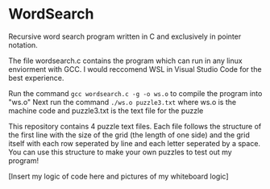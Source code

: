 # WordSearch
Recursive word search program written in C and exclusively in pointer notation.

The file wordsearch.c contains the program which can run in any linux enviorment with GCC. I would reccomend WSL in Visual Studio Code for the best experience.

Run the command `gcc wordsearch.c -g -o ws.o` to compile the program into "ws.o"
Next run the command `./ws.o puzzle3.txt` where ws.o is the machine code and puzzle3.txt is the text file for the puzzle

This repository contains 4 puzzle text files. Each file follows the structure of the first line with the size of the grid (the length of one side) and the grid itself with each row seperated by line and each letter seperated by a space. 
You can use this structure to make your own puzzles to test out my program!

[Insert my logic of code here and pictures of my whiteboard logic]
